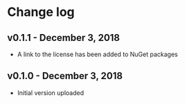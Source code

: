 Change log
==========

## v0.1.1 - December 3, 2018
 * A link to the license has been added to NuGet packages

## v0.1.0 - December 3, 2018
 * Initial version uploaded